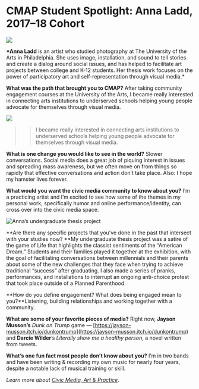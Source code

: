 # CMAP Student Spotlight: Anna Ladd, 2017–18 Cohort

![](https://res.cloudinary.com/engagement-lab-home/image/upload/v1/homepage-2.0/news/medium/1_yyO_JV8v_U0UkDkCEFe0Bg.jpeg)

**\*Anna Ladd** is an artist who studied photography at The University of the Arts in Philadelphia. She uses image, installation, and sound to tell stories and create a dialog around social issues, and has helped to facilitate art projects between college and K-12 students. Her thesis work focuses on the power of participatory art and self-representation through visual media.\*

**What was the path that brought you to CMAP?**
After taking community engagement courses at the University of the Arts, I became really interested in connecting arts institutions to underserved schools helping young people advocate for themselves through visual media.

![](https://res.cloudinary.com/engagement-lab-home/image/upload/v1/homepage-2.0/news/medium/1_95aQgiBrJjuBGQU3N-a4SA.jpeg)

> > I became really interested in connecting arts institutions to underserved schools helping young people advocate for themselves through visual media.

**What is one change you would like to see in the world?**
Slower conversations. Social media does a great job of piquing interest in issues and spreading mass awareness, but we often move on from things so rapidly that effective conversations and action don’t take place. Also: I hope my hamster lives forever.

**What would you want the civic media community to know about you?**
I’m a practicing artist and I’m excited to see how some of the themes in my personal work, specifically humor and online performance/identity, can cross over into the civic media space.

![Anna’s undergraduate thesis project](https://res.cloudinary.com/engagement-lab-home/image/upload/v1/homepage-2.0/news/medium/1_QqtqA-D2pvF3_v0yfiEd2g.png)

**Are there any specific projects that you’ve done in the past that intersect with your studies now?
**My undergraduate thesis project was a satire of the game of Life that highlights the classist sentiments of the “American Dream.” Students and their families played it together at the exhibition, with the goal of facilitating conversations between millennials and their parents about some of the new challenges that they face when trying to achieve traditional “success” after graduating. I also made a series of pranks, performances, and installations to interrupt an ongoing anti-choice protest that took place outside of a Planned Parenthood.

**How do you define engagement? What does being engaged mean to you?**Listening, building relationships and working together with a community.

**What are some of your favorite pieces of media?**
Right now, **Jayson Musson’s** _Dunk on Trump_ game — [https://jayson-musson.itch.io/dunkontrump](https://jayson-musson.itch.io/dunkontrump) and **Darcie Wilder**’s _Literally show me a healthy person_, a novel written from tweets.

**What’s one fun fact most people don’t know about you?**
I’m in two bands and have been writing & recording my own music for nearly four years, despite a notable lack of musical training or skill.

_Learn more about [Civic Media, Art & Practice](https://elab.emerson.edu/cmap)._
